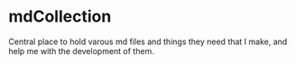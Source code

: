# mdCollection
Central place to hold varous md files and things they need that I make, and help me with the development of them.
